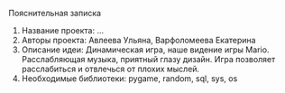 Пояснительная записка

1. Название проекта: ...
2. Авторы проекта: Авлеева Ульяна, Варфоломеева Екатерина
3. Описание идеи: Динамическая игра, наше видение игры Mario. Расслабляющая музыка, приятный глазу дизайн. Игра позволяет расслабиться и отвлечься от плохих мыслей.
4. Необходимые библиотеки: pygame, random, sql, sys, os
